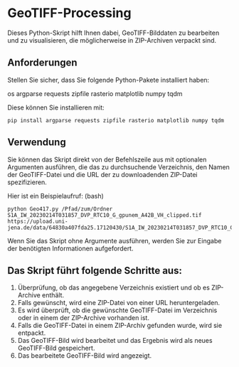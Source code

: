 # GeoTIFF-Processing
Dieses Python-Skript hilft Ihnen dabei, GeoTIFF-Bilddaten zu bearbeiten und zu visualisieren, die möglicherweise in ZIP-Archiven verpackt sind.

## Anforderungen
Stellen Sie sicher, dass Sie folgende Python-Pakete installiert haben:

os
argparse
requests
zipfile
rasterio
matplotlib
numpy
tqdm

Diese können Sie installieren mit:

    pip install argparse requests zipfile rasterio matplotlib numpy tqdm

## Verwendung
Sie können das Skript direkt von der Befehlszeile aus mit optionalen Argumenten ausführen, die das zu durchsuchende Verzeichnis, den Namen der GeoTIFF-Datei und die URL der zu downloadenden ZIP-Datei spezifizieren.

Hier ist ein Beispielaufruf:
(bash)
    
    python Geo417.py /Pfad/zum/Ordner S1A_IW_20230214T031857_DVP_RTC10_G_gpunem_A42B_VH_clipped.tif https://upload.uni-jena.de/data/64830a407fda25.17120430/S1A_IW_20230214T031857_DVP_RTC10_G_gpunem_A42B_VH_clipped.tif.zip

Wenn Sie das Skript ohne Argumente ausführen, werden Sie zur Eingabe der benötigten Informationen aufgefordert.

## Das Skript führt folgende Schritte aus:

1. Überprüfung, ob das angegebene Verzeichnis existiert und ob es ZIP-Archive enthält.
2. Falls gewünscht, wird eine ZIP-Datei von einer URL heruntergeladen.
3. Es wird überprüft, ob die gewünschte GeoTIFF-Datei im Verzeichnis oder in einem der ZIP-Archive vorhanden ist.
4. Falls die GeoTIFF-Datei in einem ZIP-Archiv gefunden wurde, wird sie entpackt.
5. Das GeoTIFF-Bild wird bearbeitet und das Ergebnis wird als neues GeoTIFF-Bild gespeichert.
6. Das bearbeitete GeoTIFF-Bild wird angezeigt.
